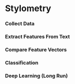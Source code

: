 # Stylometry

### Collect Data

### Extract Features From Text

### Compare Feature Vectors

### Classification

### Deep Learning (Long Run)
